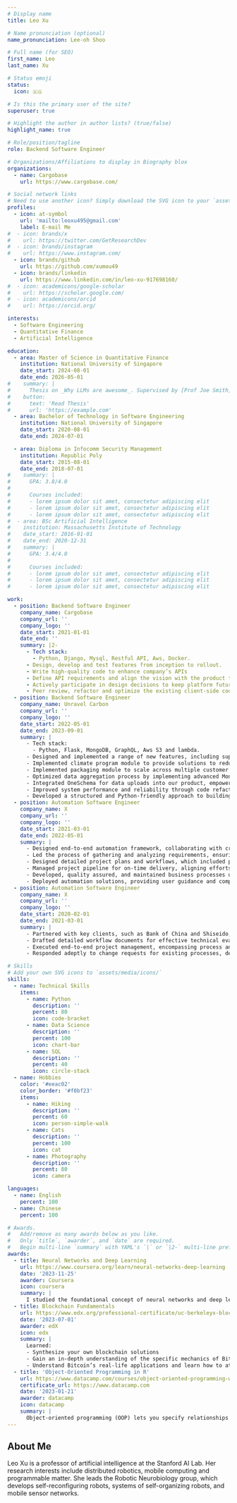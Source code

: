 ```yaml
---
# Display name
title: Leo Xu

# Name pronunciation (optional)
name_pronunciation: Lee-oh Shoo

# Full name (for SEO)
first_name: Leo
last_name: Xu

# Status emoji
status:
  icon: 🇸🇬

# Is this the primary user of the site?
superuser: true

# Highlight the author in author lists? (true/false)
highlight_name: true

# Role/position/tagline
role: Backend Software Engineer

# Organizations/Affiliations to display in Biography blox
organizations:
  - name: Cargobase
    url: https://www.cargobase.com/

# Social network links
# Need to use another icon? Simply download the SVG icon to your `assets/media/icons/` folder.
profiles:
  - icon: at-symbol
    url: 'mailto:leoxu495@gmail.com'
    label: E-mail Me
#  - icon: brands/x
#    url: https://twitter.com/GetResearchDev
#  - icon: brands/instagram
#    url: https://www.instagram.com/
  - icon: brands/github
    url: https://github.com/xumou49
  - icon: brands/linkedin
    url: https://www.linkedin.com/in/leo-xu-917698160/
#  - icon: academicons/google-scholar
#    url: https://scholar.google.com/
#  - icon: academicons/orcid
#    url: https://orcid.org/

interests:
  - Software Engineering
  - Quantitative Finance
  - Artificial Intelligence

education:
  - area: Master of Science in Quantitative Finance
    institution: National University of Singapore
    date_start: 2024-08-01
    date_end: 2026-05-01
#    summary: |
#      Thesis on _Why LLMs are awesome_. Supervised by [Prof Joe Smith](https://example.com). Presented papers at 5 IEEE conferences with the contributions being published in 2 Springer journals.
#    button:
#      text: 'Read Thesis'
#      url: 'https://example.com'
  - area: Bachelor of Technology in Software Engineering
    institution: National University of Singapore
    date_start: 2020-08-01
    date_end: 2024-07-01

  - area: Diploma in Infocomm Security Management
    institution: Republic Poly
    date_start: 2015-08-01
    date_end: 2018-07-01
#    summary: |
#      GPA: 3.8/4.0
#
#      Courses included:
#      - lorem ipsum dolor sit amet, consectetur adipiscing elit
#      - lorem ipsum dolor sit amet, consectetur adipiscing elit
#      - lorem ipsum dolor sit amet, consectetur adipiscing elit
#  - area: BSc Artificial Intelligence
#    institution: Massachusetts Institute of Technology
#    date_start: 2016-01-01
#    date_end: 2020-12-31
#    summary: |
#      GPA: 3.4/4.0
#      
#      Courses included:
#      - lorem ipsum dolor sit amet, consectetur adipiscing elit
#      - lorem ipsum dolor sit amet, consectetur adipiscing elit
#      - lorem ipsum dolor sit amet, consectetur adipiscing elit

work:
  - position: Backend Software Engineer
    company_name: Cargobase
    company_url: ''
    company_logo: ''
    date_start: 2021-01-01
    date_end: ''
    summary: |2-
      - Tech stack: 
        - Python, Django, Mysql, Restful API, Aws, Docker.
      - Design, develop and test features from inception to rollout.
      - Write high-quality code to enhance company’s APIs
      - Define API requirements and align the vision with the product team and other developers.
      - Actively participate in design decisions to keep platform future proof
      - Peer review, refactor and optimize the existing client-side codebase
  - position: Backend Software Engineer
    company_name: Unravel Carbon
    company_url: ''
    company_logo: ''
    date_start: 2022-05-01
    date_end: 2023-09-01
    summary: |
      - Tech stack: 
        - Python, Flask, MongoDB, GraphQL, Aws S3 and lambda.
      - Designed and implemented a range of new features, including supplier data request, data input, user invitation and management, and company profile functionalities.
      - Implemented climate program module to provide solutions to reduce emissions based on their emissions report and goal settings.
      - Implemented packaging module to scale across multiple customer profiles and serve different customer needs.
      - Optimized data aggregation process by implementing advanced MongoDB aggregation, resulting in a 50% reduction in speed for generating analytical charts.
      - Integrated OneSchema for data uploads into our product, empowering customers to efficiently upload, validate data during the onboarding process.
      - Improved system performance and reliability through code refactoring, enhancing communication between the backend server, data engine, and frontend.
      - Developed a structured and Python-friendly approach to building and managing MongoDB aggregation pipelines, streamlining data processing workflows.
  - position: Automation Software Engineer
    company_name: X
    company_url: ''
    company_logo: ''
    date_start: 2021-03-01
    date_end: 2022-05-01
    summary: |
      - Designed end-to-end automation framework, collaborating with cross-functional stakeholders, to optimize business processes.
      - Led the process of gathering and analyzing requirements, ensuring clear communication with various stakeholders and resulting in detailed documentation.
      - Designed detailed project plans and workflows, which included process mapping, risk management, and process improvements, to guarantee smooth project completion.
      - Managed project pipeline for on-time delivery, aligning efforts with strategic goals.
      - Developed, quality assured, and maintained business processes using UiPath/Python, enhancing operational efficiency.
      - Deployed automation solutions, providing user guidance and comprehensive manuals to ensure successful user adoption.
  - position: Automation Software Engineer
    company_name: X
    company_url: ''
    company_logo: ''
    date_start: 2020-02-01
    date_end: 2021-03-01
    summary: |
      - Partnered with key clients, such as Bank of China and Shiseido, to capitalize on automation potential, elevating operational efficiency.
      - Drafted detailed workflow documents for effective technical evaluations and smooth automation rollouts.
      - Executed end-to-end project management, encompassing process analysis, development, testing, troubleshooting, and user training, ensuring seamless project delivery and adoption.
      - Responded adeptly to change requests for existing processes, delivering prompt and effective solutions that aligned processes with evolving business requirements.

# Skills
# Add your own SVG icons to `assets/media/icons/`
skills:
  - name: Technical Skills
    items:
      - name: Python
        description: ''
        percent: 80
        icon: code-bracket
      - name: Data Science
        description: ''
        percent: 100
        icon: chart-bar
      - name: SQL
        description: ''
        percent: 40
        icon: circle-stack
  - name: Hobbies
    color: '#eeac02'
    color_border: '#f0bf23'
    items:
      - name: Hiking
        description: ''
        percent: 60
        icon: person-simple-walk
      - name: Cats
        description: ''
        percent: 100
        icon: cat
      - name: Photography
        description: ''
        percent: 80
        icon: camera

languages:
  - name: English
    percent: 100
  - name: Chinese
    percent: 100

# Awards.
#   Add/remove as many awards below as you like.
#   Only `title`, `awarder`, and `date` are required.
#   Begin multi-line `summary` with YAML's `|` or `|2-` multi-line prefix and indent 2 spaces below.
awards:
  - title: Neural Networks and Deep Learning
    url: https://www.coursera.org/learn/neural-networks-deep-learning
    date: '2023-11-25'
    awarder: Coursera
    icon: coursera
    summary: |
      I studied the foundational concept of neural networks and deep learning. By the end, I was familiar with the significant technological trends driving the rise of deep learning; build, train, and apply fully connected deep neural networks; implement efficient (vectorized) neural networks; identify key parameters in a neural network’s architecture; and apply deep learning to your own applications.
  - title: Blockchain Fundamentals
    url: https://www.edx.org/professional-certificate/uc-berkeleyx-blockchain-fundamentals
    date: '2023-07-01'
    awarder: edX
    icon: edx
    summary: |
      Learned:
      - Synthesize your own blockchain solutions
      - Gain an in-depth understanding of the specific mechanics of Bitcoin
      - Understand Bitcoin’s real-life applications and learn how to attack and destroy Bitcoin, Ethereum, smart contracts and Dapps, and alternatives to Bitcoin’s Proof-of-Work consensus algorithm
  - title: 'Object-Oriented Programming in R'
    url: https://www.datacamp.com/courses/object-oriented-programming-with-s3-and-r6-in-r
    certificate_url: https://www.datacamp.com
    date: '2023-01-21'
    awarder: datacamp
    icon: datacamp
    summary: |
      Object-oriented programming (OOP) lets you specify relationships between functions and the objects that they can act on, helping you manage complexity in your code. This is an intermediate level course, providing an introduction to OOP, using the S3 and R6 systems. S3 is a great day-to-day R programming tool that simplifies some of the functions that you write. R6 is especially useful for industry-specific analyses, working with web APIs, and building GUIs.
---
```


## About Me

Leo Xu is a professor of artificial intelligence at the Stanford AI Lab. Her research interests include distributed robotics, mobile computing and programmable matter. She leads the Robotic Neurobiology group, which develops self-reconfiguring robots, systems of self-organizing robots, and mobile sensor networks.
